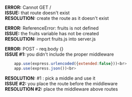 
**ERROR:** Cannot GET /<br>
**ISSUE:** that route doesn't exist <br>
**RESOLUTION:** create the route as it doesn't exist

**ERROR:** ReferenceError: fruits is not defined<br>
**ISSUE:**  the fruits variable has not be created<br>
**RESOLUTION:** import fruits.js into server.js<br>

**ERROR:** POST - req.body {}<br>
**ISSUE #1:**  you didn't include the proper middleware<br>
```js
	app.use(express.urlencoded({extended:false}))<br>
	app.use(express.json())<br>
```
**RESOLUTION:**  #1 : pick a middle and use it<br>
**ISSUE  #2:** you place the route before the middleware<br>
**RESOLUTION  #2:**  place the middleware above routes<br>
